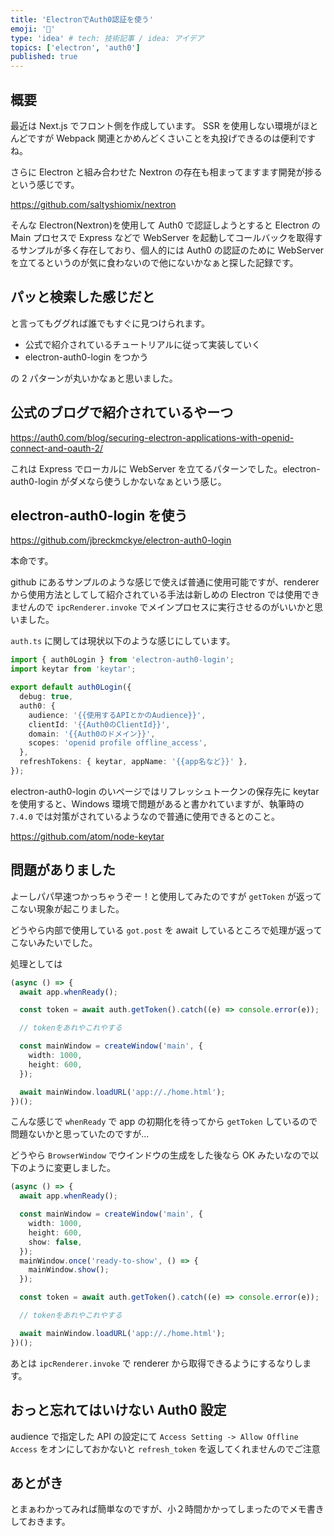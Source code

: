 ```yaml
---
title: 'ElectronでAuth0認証を使う'
emoji: '🤖'
type: 'idea' # tech: 技術記事 / idea: アイデア
topics: ['electron', 'auth0']
published: true
---
```


## 概要

最近は Next.js でフロント側を作成しています。
SSR を使用しない環境がほとんどですが Webpack 関連とかめんどくさいことを丸投げできるのは便利ですね。

さらに Electron と組み合わせた Nextron の存在も相まってますます開発が捗るという感じです。

https://github.com/saltyshiomix/nextron

そんな Electron(Nextron)を使用して Auth0 で認証しようとすると Electron の Main プロセスで Express などで WebServer を起動してコールバックを取得するサンプルが多く存在しており、個人的には Auth0 の認証のために WebServer を立てるというのが気に食わないので他にないかなぁと探した記録です。

## パッと検索した感じだと

と言ってもググれば誰でもすぐに見つけられます。

- 公式で紹介されているチュートリアルに従って実装していく
- electron-auth0-login をつかう

の 2 パターンが丸いかなぁと思いました。

## 公式のブログで紹介されているやーつ

https://auth0.com/blog/securing-electron-applications-with-openid-connect-and-oauth-2/

これは Express でローカルに WebServer を立てるパターンでした。electron-auth0-login がダメなら使うしかないなぁという感じ。

## electron-auth0-login を使う

https://github.com/jbreckmckye/electron-auth0-login

本命です。

github にあるサンプルのような感じで使えば普通に使用可能ですが、renderer から使用方法としてして紹介されている手法は新しめの Electron では使用できませんので `ipcRenderer.invoke` でメインプロセスに実行させるのがいいかと思いました。

`auth.ts` に関しては現状以下のような感じにしています。

```ts:auth.ts
import { auth0Login } from 'electron-auth0-login';
import keytar from 'keytar';

export default auth0Login({
  debug: true,
  auth0: {
    audience: '{{使用するAPIとかのAudience}}',
    clientId: '{{Auth0のClientId}}',
    domain: '{{Auth0のドメイン}}',
    scopes: 'openid profile offline_access',
  },
  refreshTokens: { keytar, appName: '{{app名など}}' },
});
```

electron-auth0-login のいページではリフレッシュトークンの保存先に keytar を使用すると、Windows 環境で問題があると書かれていますが、執筆時の `7.4.0` では対策がされているようなので普通に使用できるとのこと。

https://github.com/atom/node-keytar

## 問題がありました

よーしパパ早速つかっちゃうぞー！と使用してみたのですが `getToken` が返ってこない現象が起こりました。

どうやら内部で使用している `got.post` を await しているところで処理が返ってこないみたいでした。

処理としては

```ts:background.ts
(async () => {
  await app.whenReady();

  const token = await auth.getToken().catch((e) => console.error(e));

  // tokenをあれやこれやする

  const mainWindow = createWindow('main', {
    width: 1000,
    height: 600,
  });

  await mainWindow.loadURL('app://./home.html');
})();
```

こんな感じで `whenReady` で app の初期化を待ってから `getToken` しているので問題ないかと思っていたのですが...

どうやら `BrowserWindow` でウインドウの生成をした後なら OK みたいなので以下のように変更しました。

```ts:background.ts
(async () => {
  await app.whenReady();

  const mainWindow = createWindow('main', {
    width: 1000,
    height: 600,
    show: false,
  });
  mainWindow.once('ready-to-show', () => {
    mainWindow.show();
  });

  const token = await auth.getToken().catch((e) => console.error(e));

  // tokenをあれやこれやする

  await mainWindow.loadURL('app://./home.html');
})();
```

あとは `ipcRenderer.invoke` で renderer から取得できるようにするなりします。

## おっと忘れてはいけない Auth0 設定

audience で指定した API の設定にて `Access Setting -> Allow Offline Access` をオンにしておかないと `refresh_token` を返してくれませんのでご注意

## あとがき

とまぁわかってみれば簡単なのですが、小２時間かかってしまったのでメモ書きしておきます。
